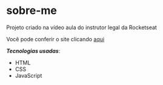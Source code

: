 # sobre-me
Projeto criado na vídeo aula do instrutor legal da Rocketseat

Você pode conferir o site clicando [aqui](https://welbih.github.io/sobre-me/)

***Tecnologias usadas***: 
* HTML
* CSS
* JavaScript